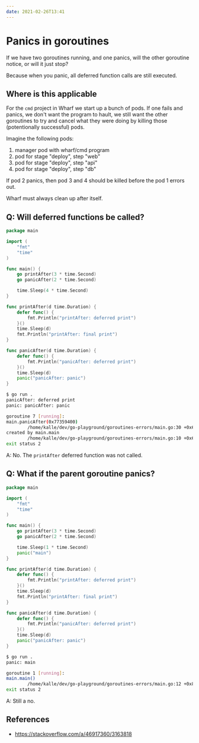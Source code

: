```yaml
---
date: 2021-02-26T13:41
---
```


# Panics in goroutines

If we have two goroutines running, and one panics, will the other goroutine
notice, or will it just stop?

Because when you panic, all deferred function calls are still executed.

## Where is this applicable

For the `cmd` project in Wharf we start up a bunch of pods. If one fails and
panics, we don't want the program to hault, we still want the other goroutines
to try and cancel what they were doing by killing those (potentionally
successful) pods.

Imagine the following pods:

1. manager pod with wharf/cmd program
2. pod for stage "deploy", step "web"
3. pod for stage "deploy", step "api"
4. pod for stage "deploy", step "db"

If pod 2 panics, then pod 3 and 4 should be killed before the pod 1 errors out.

Wharf must always clean up after itself.

## Q: Will deferred functions be called?

```go
package main

import (
	"fmt"
	"time"
)

func main() {
	go printAfter(3 * time.Second)
	go panicAfter(2 * time.Second)

	time.Sleep(4 * time.Second)
}

func printAfter(d time.Duration) {
	defer func() {
		fmt.Println("printAfter: deferred print")
	}()
	time.Sleep(d)
	fmt.Println("printAfter: final print")
}

func panicAfter(d time.Duration) {
	defer func() {
		fmt.Println("panicAfter: deferred print")
	}()
	time.Sleep(d)
	panic("panicAfter: panic")
}
```

```sh
$ go run .
panicAfter: deferred print
panic: panicAfter: panic

goroutine 7 [running]:
main.panicAfter(0x77359400)
        /home/kalle/dev/go-playground/goroutines-errors/main.go:30 +0x69
created by main.main
        /home/kalle/dev/go-playground/goroutines-errors/main.go:10 +0x60
exit status 2
```

A: No. The `printAfter` deferred function was not called.

## Q: What if the parent goroutine panics?

```go
package main

import (
	"fmt"
	"time"
)

func main() {
	go printAfter(3 * time.Second)
	go panicAfter(2 * time.Second)

	time.Sleep(1 * time.Second)
	panic("main")
}

func printAfter(d time.Duration) {
	defer func() {
		fmt.Println("printAfter: deferred print")
	}()
	time.Sleep(d)
	fmt.Println("printAfter: final print")
}

func panicAfter(d time.Duration) {
	defer func() {
		fmt.Println("panicAfter: deferred print")
	}()
	time.Sleep(d)
	panic("panicAfter: panic")
}
```

```sh
$ go run .
panic: main

goroutine 1 [running]:
main.main()
        /home/kalle/dev/go-playground/goroutines-errors/main.go:12 +0x89
exit status 2
```

A: Still a no.

## References

- https://stackoverflow.com/a/46917360/3163818
